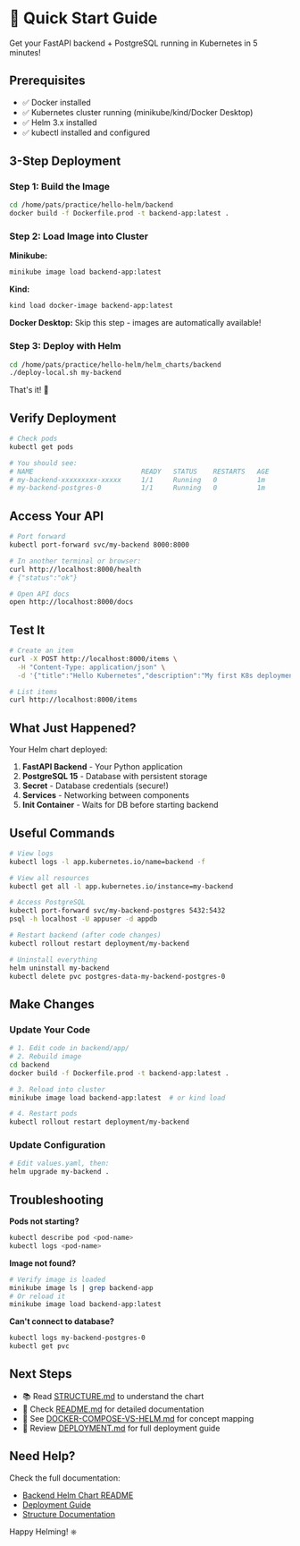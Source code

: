 # 🚀 Quick Start Guide

Get your FastAPI backend + PostgreSQL running in Kubernetes in 5 minutes!

## Prerequisites

- ✅ Docker installed
- ✅ Kubernetes cluster running (minikube/kind/Docker Desktop)
- ✅ Helm 3.x installed
- ✅ kubectl installed and configured

## 3-Step Deployment

### Step 1: Build the Image

```bash
cd /home/pats/practice/hello-helm/backend
docker build -f Dockerfile.prod -t backend-app:latest .
```

### Step 2: Load Image into Cluster

**Minikube:**
```bash
minikube image load backend-app:latest
```

**Kind:**
```bash
kind load docker-image backend-app:latest
```

**Docker Desktop:**
Skip this step - images are automatically available!

### Step 3: Deploy with Helm

```bash
cd /home/pats/practice/hello-helm/helm_charts/backend
./deploy-local.sh my-backend
```

That's it! 🎉

## Verify Deployment

```bash
# Check pods
kubectl get pods

# You should see:
# NAME                           READY   STATUS    RESTARTS   AGE
# my-backend-xxxxxxxxx-xxxxx     1/1     Running   0          1m
# my-backend-postgres-0          1/1     Running   0          1m
```

## Access Your API

```bash
# Port forward
kubectl port-forward svc/my-backend 8000:8000

# In another terminal or browser:
curl http://localhost:8000/health
# {"status":"ok"}

# Open API docs
open http://localhost:8000/docs
```

## Test It

```bash
# Create an item
curl -X POST http://localhost:8000/items \
  -H "Content-Type: application/json" \
  -d '{"title":"Hello Kubernetes","description":"My first K8s deployment!"}'

# List items
curl http://localhost:8000/items
```

## What Just Happened?

Your Helm chart deployed:

1. **FastAPI Backend** - Your Python application
2. **PostgreSQL 15** - Database with persistent storage
3. **Secret** - Database credentials (secure!)
4. **Services** - Networking between components
5. **Init Container** - Waits for DB before starting backend

## Useful Commands

```bash
# View logs
kubectl logs -l app.kubernetes.io/name=backend -f

# View all resources
kubectl get all -l app.kubernetes.io/instance=my-backend

# Access PostgreSQL
kubectl port-forward svc/my-backend-postgres 5432:5432
psql -h localhost -U appuser -d appdb

# Restart backend (after code changes)
kubectl rollout restart deployment/my-backend

# Uninstall everything
helm uninstall my-backend
kubectl delete pvc postgres-data-my-backend-postgres-0
```

## Make Changes

### Update Your Code

```bash
# 1. Edit code in backend/app/
# 2. Rebuild image
cd backend
docker build -f Dockerfile.prod -t backend-app:latest .

# 3. Reload into cluster
minikube image load backend-app:latest  # or kind load

# 4. Restart pods
kubectl rollout restart deployment/my-backend
```

### Update Configuration

```bash
# Edit values.yaml, then:
helm upgrade my-backend .
```

## Troubleshooting

**Pods not starting?**
```bash
kubectl describe pod <pod-name>
kubectl logs <pod-name>
```

**Image not found?**
```bash
# Verify image is loaded
minikube image ls | grep backend-app
# Or reload it
minikube image load backend-app:latest
```

**Can't connect to database?**
```bash
kubectl logs my-backend-postgres-0
kubectl get pvc
```

## Next Steps

- 📚 Read [STRUCTURE.md](STRUCTURE.md) to understand the chart
- 📖 Check [README.md](README.md) for detailed documentation
- 🔄 See [DOCKER-COMPOSE-VS-HELM.md](../../docs/DOCKER-COMPOSE-VS-HELM.md) for concept mapping
- 🚢 Review [DEPLOYMENT.md](../../docs/DEPLOYMENT.md) for full deployment guide

## Need Help?

Check the full documentation:
- [Backend Helm Chart README](README.md)
- [Deployment Guide](../../docs/DEPLOYMENT.md)
- [Structure Documentation](STRUCTURE.md)

Happy Helming! ⎈

